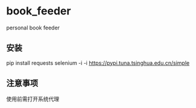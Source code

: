 # book_feeder
personal book feeder

## 安装
pip install requests selenium -i -i https://pypi.tuna.tsinghua.edu.cn/simple
## 注意事项
使用前需打开系统代理